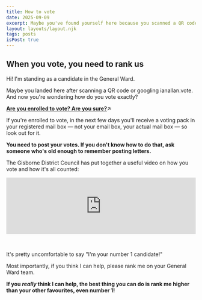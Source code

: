 ```yaml
---
title: How to vote
date: 2025-09-09
excerpt: Maybe you've found yourself here because you scanned a QR code or you googled ianallan.vote. And now you're wondering how do you vote exactly?
layout: layouts/layout.njk
tags: posts
isPost: true
---
```


## When you vote, you need to rank us 

Hi! I'm standing as a candidate in the General Ward.

Maybe you landed here after scanning a QR code or googling ianallan.vote. And now you're wondering how do you vote exactly?

**<a href="https://vote.nz/enrolling/enrol-or-update/enrol-or-update-online/" target="_blank">Are you enrolled to vote? Are you sure?</a>**&#8599;

If you're enrolled to vote, in the next few days you'll receive a voting pack in your registered mail box &mdash; not your email box, your actual mail box &mdash; so look out for it. 

**You need to post your votes. If you don't know how to do that, ask someone who's old enough to remember posting letters.**

The Gisborne District Council has put together a useful video on how you vote and how it's all counted:

<div class="video-container">
    <iframe width="100%" src="https://www.youtube.com/embed/tnYUyDcrYUM?si=n9TMCSKwxZLCsZU9" title="YouTube video player" frameborder="0" allow="accelerometer; autoplay; clipboard-write; encrypted-media; gyroscope; picture-in-picture; web-share" referrerpolicy="strict-origin-when-cross-origin" allowfullscreen></iframe>
</div>

&nbsp;

It's pretty uncomfortable to say "I'm your number 1 candidate!" 

Most importantly, if you think I can help, please rank me on your General Ward team. 

**If you *really* think I can help, the best thing you can do is rank me higher than your other favourites, even number 1!**